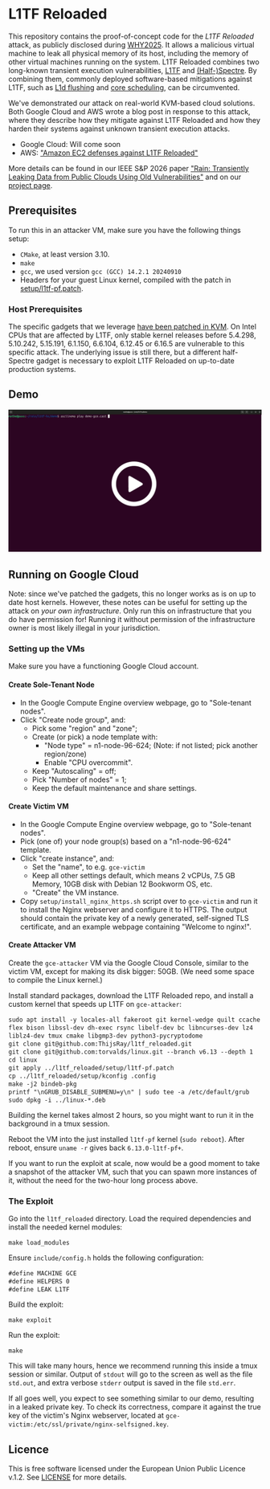 # L1TF Reloaded

This repository contains the proof-of-concept code for the *L1TF Reloaded* attack, as publicly disclosed during [WHY2025](https://program.why2025.org/why2025/talk/DG7VSX/).
It allows a malicious virtual machine to leak all physical memory of its host, including the memory of other virtual machines running on the system.
L1TF Reloaded combines two long-known transient execution vulnerabilities, [L1TF](https://foreshadowattack.eu/foreshadow-NG.pdf) and [(Half-)Spectre](https://spectreattack.com/spectre.pdf).
By combining them, commonly deployed software-based mitigations against L1TF, such as [L1d flushing](https://www.kernel.org/doc/html/latest/admin-guide/hw-vuln/l1d_flush.html) and [core scheduling](https://www.man7.org/linux/man-pages/man1/coresched.1.html), can be circumvented.

We've demonstrated our attack on real-world KVM-based cloud solutions.
Both Google Cloud and AWS wrote a blog post in response to this attack, where they describe how they mitigate against L1TF Reloaded and how they harden their systems against unknown transient execution attacks.

- Google Cloud: Will come soon
- AWS: ["Amazon EC2 defenses against L1TF Reloaded"](https://aws.amazon.com/blogs/security/ec2-defenses-against-l1tf-reloaded/)

More details can be found in our IEEE S&P 2026 paper ["Rain: Transiently Leaking Data from Public Clouds Using Old Vulnerabilities"](https://openreview.net/pdf?id=4tDNvQe2G0) and on our [project page](https://www.vusec.net/projects/rain/).

## Prerequisites

To run this in an attacker VM, make sure you have the following things setup:

- `CMake`, at least version 3.10.
- `make`
- `gcc`, we used version `gcc (GCC) 14.2.1 20240910`
- Headers for your guest Linux kernel, compiled with the patch in [setup/l1tf-pf.patch](setup/l1tf-pf.patch).

### Host Prerequisites

The specific gadgets that we leverage [have been patched in KVM](https://lore.kernel.org/kvm/20250804064405.4802-1-thijs@raymakers.nl/T/).
On Intel CPUs that are affected by L1TF, only stable kernel releases before 5.4.298, 5.10.242, 5.15.191, 6.1.150, 6.6.104, 6.12.45 or 6.16.5 are vulnerable to this specific attack.
The underlying issue is still there, but a different half-Spectre gadget is necessary to exploit L1TF Reloaded on up-to-date production systems.


## Demo

[![Demo video showing how we leak the private key from nginx running on a different guest on the same system](.github/thumbnail.png)](https://www.vusec.net/wp-content/uploads/2025/09/demo-gce-10s.webm)
## Running on Google Cloud
Note: since we've patched the gadgets, this no longer works as is on up to date host kernels.
However, these notes can be useful for setting up the attack on *your own infrastructure*. Only run this on infrastructure that you do have permission for!
Running it without permission of the infrastructure owner is most likely illegal in your jurisdiction.

### Setting up the VMs

Make sure you have a functioning Google Cloud account.

#### Create Sole-Tenant Node
- In the Google Compute Engine overview webpage, go to "Sole-tenant nodes".
- Click "Create node group", and:
  - Pick some "region" and "zone";
  - Create (or pick) a node template with:
    - "Node type" = n1-node-96-624; (Note: if not listed; pick another region/zone)
    - Enable "CPU overcommit".
  - Keep "Autoscaling" = off;
  - Pick "Number of nodes" = 1;
  - Keep the default maintenance and share settings.

#### Create Victim VM
- In the Google Compute Engine overview webpage, go to "Sole-tenant nodes".
- Pick (one of) your node group(s) based on a "n1-node-96-624" template.
- Click "create instance", and:
  - Set the "name", to e.g. `gce-victim`
  - Keep all other settings default, which means 2 vCPUs, 7.5 GB Memory, 10GB disk with Debian 12 Bookworm OS, etc.
  - "Create" the VM instance.
- Copy `setup/install_nginx_https.sh` script over to `gce-victim` and run it to install the Nginx webserver and configure it to HTTPS.
  The output should contain the private key of a newly generated, self-signed TLS certificate,
  and an example webpage containing "Welcome to nginx!".

#### Create Attacker VM

Create the `gce-attacker` VM via the Google Cloud Console,
similar to the victim VM, except for making its disk bigger: 50GB.
(We need some space to compile the Linux kernel.)

Install standard packages, download the L1TF Reloaded repo, and install a custom kernel that speeds up L1TF on `gce-attacker`:
```
sudo apt install -y locales-all fakeroot git kernel-wedge quilt ccache flex bison libssl-dev dh-exec rsync libelf-dev bc libncurses-dev lz4 liblz4-dev tmux cmake libgmp3-dev python3-pycryptodome
git clone git@github.com:ThijsRay/l1tf_reloaded.git
git clone git@github.com:torvalds/linux.git --branch v6.13 --depth 1
cd linux
git apply ../l1tf_reloaded/setup/l1tf-pf.patch
cp ../l1tf_reloaded/setup/kconfig .config
make -j2 bindeb-pkg
printf "\nGRUB_DISABLE_SUBMENU=y\n" | sudo tee -a /etc/default/grub
sudo dpkg -i ../linux-*.deb
```

Building the kernel takes almost 2 hours, so you might want to run it in the background in a tmux session.

Reboot the VM into the just installed `l1tf-pf` kernel (`sudo reboot`).
After reboot, ensure `uname -r` gives back `6.13.0-l1tf-pf+`.

If you want to run the exploit at scale, now would be a good moment to take a snapshot of the attacker VM,
such that you can spawn more instances of it, without the need for the two-hour long process above.

### The Exploit

Go into the `l1tf_reloaded` directory. Load the required dependencies and install the needed kernel modules:
```
make load_modules
```

Ensure `include/config.h` holds the following configuration:
```
#define MACHINE GCE
#define HELPERS 0
#define LEAK L1TF
```

Build the exploit:
```
make exploit
```

Run the exploit:
```
make
```

This will take many hours, hence we recommend running this inside a tmux session or similar.
Output of `stdout` will go to the screen as well as the file `std.out`, and extra
verbose `stderr` output is saved in the file `std.err`.

If all goes well, you expect to see something similar to our demo, resulting in a leaked private key.
To check its correctness, compare it against the true key of the victim's Nginx webserver,
located at `gce-victim:/etc/ssl/private/nginx-selfsigned.key`.

## Licence

This is free software licensed under the European Union Public Licence v.1.2. See [LICENSE](./LICENSE) for more details.
